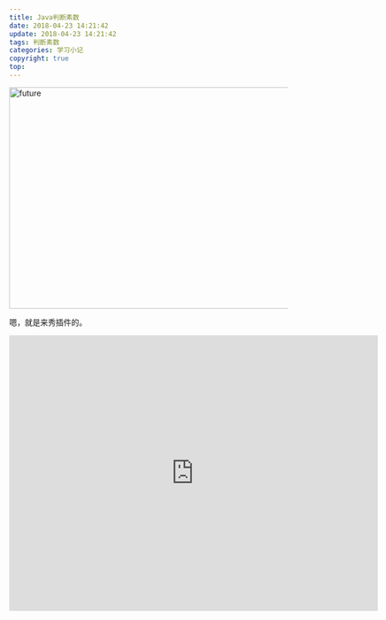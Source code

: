 ```yaml
---
title: Java判断素数
date: 2018-04-23 14:21:42
update: 2018-04-23 14:21:42
tags: 判断素数
categories: 学习小记
copyright: true
top:
---
```

<img src="https://i.loli.net/2019/11/19/CKchVGT6y51XvMU.png" width = "600" height = "400" alt="future">

嗯，就是来秀插件的。

<!-- more -->

<iframe height=498 width=666 src='http://player.youku.com/embed/XMzU1ODc3NDU2NA==' frameborder=0 'allowfullscreen'></iframe>